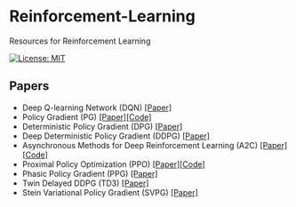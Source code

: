 # Reinforcement-Learning

Resources for Reinforcement Learning

[![License: MIT](https://img.shields.io/badge/License-MIT-yellow.svg)](https://opensource.org/licenses/MIT)

## Papers
* Deep Q-learning Network (DQN) [[Paper]](https://github.com/hongjun7/Reinforcement-Learning/blob/main/resource/papers/Deep-Q-Learning.pdf)
* Policy Gradient (PG) [[Paper]](https://https://github.com/hongjun7/Reinforcement-Learning/blob/main/resource/papers/Policy-Gradient-Methods-for-RL_NIPS1999.pdf)[[Code]](https://github.com/hongjun7/Reinforcement-Learning/blob/main/tf2/PG-Cartpole.py)
* Deterministic Policy Gradient (DPG) [[Paper]](https://github.com/hongjun7/Reinforcement-Learning/blob/main/resource/papers/Deterministic-Policy-Gradient.pdf)
* Deep Deterministic Policy Gradient (DDPG) [[Paper]](https://github.com/hongjun7/Reinforcement-Learning/blob/main/resource/papers/Deep-Deterministic-Policy-Gradient.pdf)
* Asynchronous Methods for Deep Reinforcement Learning (A2C) [[Paper]](https://https://github.com/hongjun7/Reinforcement-Learning/blob/main/resource/papers/Asynchronous-Methods-for-Deep-Reinforcement-Learning.pdf)[[Code]](https://github.com/hongjun7/Reinforcement-Learning/blob/main/tf2/A2C-Cartpole.py)
* Proximal Policy Optimization (PPO) [[Paper]](https://github.com/hongjun7/Reinforcement-Learning/blob/main/resource/papers/Proximal-Policy-Optimization.pdf)[[Code]](https://github.com/hongjun7/Reinforcement-Learning/blob/main/tf2/PPO-Cartpole.py)
* Phasic Policy Gradient (PPG) [[Paper]](https://github.com/hongjun7/Reinforcement-Learning/blob/main/resource/papers/Phasic-Policy-Gradient.pdf)
* Twin Delayed DDPG (TD3) [[Paper]](https://github.com/hongjun7/Reinforcement-Learning/blob/main/resource/papers/Twin-Delayed-DDPG.pdf)
* Stein Variational Policy Gradient (SVPG) [[Paper]](https://github.com/hongjun7/Reinforcement-Learning/blob/main/resource/papers/Stein-Variational-Policy-Gradient.pdf)
